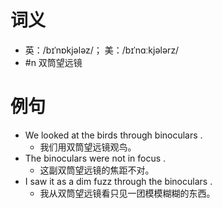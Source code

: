 # 词义
- 英：/bɪˈnɒkjələz/； 美：/bɪˈnɑːkjələrz/
- #n 双筒望远镜
# 例句
- We looked at the birds through binoculars .
	- 我们用双筒望远镜观鸟。
- The binoculars were not in focus .
	- 这副双筒望远镜的焦距不对。
- I saw it as a dim fuzz through the binoculars .
	- 我从双筒望远镜看只见一团模模糊糊的东西。
